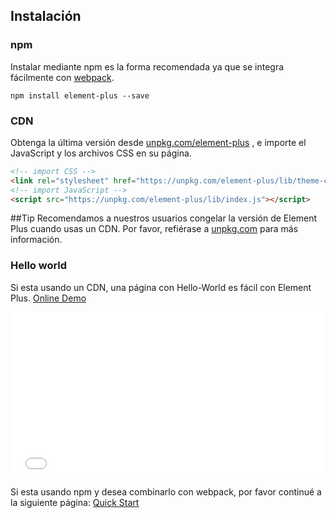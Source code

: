 ## Instalación

### npm

Instalar mediante npm es la forma recomendada ya que se integra fácilmente con [webpack](https://webpack.js.org/).

```shell
npm install element-plus --save
```

### CDN

Obtenga la última versión desde [unpkg.com/element-plus](https://unpkg.com/element-plus/) , e importe el JavaScript y los archivos CSS en su página.

```html
<!-- import CSS -->
<link rel="stylesheet" href="https://unpkg.com/element-plus/lib/theme-chalk/index.css">
<!-- import JavaScript -->
<script src="https://unpkg.com/element-plus/lib/index.js"></script>
```

##Tip
Recomendamos a nuestros usuarios congelar la versión de Element Plus cuando usas un CDN. Por favor, refiérase a [unpkg.com](https://unpkg.com) para más información.

### Hello world

Si esta usando un CDN, una página con Hello-World es fácil con Element Plus. [Online Demo](https://codepen.io/ziyoung/pen/rRKYpd)

<iframe height="265" style="width: 100%;" scrolling="no" title="Element demo" src="//codepen.io/ziyoung/embed/rRKYpd/?height=265&theme-id=light&default-tab=html,result" frameborder="no" allowtransparency="true" allowfullscreen="true">
  See the Pen <a href='https://codepen.io/ziyoung/pen/rRKYpd/'>Element demo</a> by hetech
  (<a href='https://codepen.io/ziyoung'>@ziyoung</a>) on <a href='https://codepen.io'>CodePen</a>.
</iframe>

Si esta usando npm y desea combinarlo con webpack, por favor continué a la siguiente página: [Quick Start](/#/es/component/quickstart)
